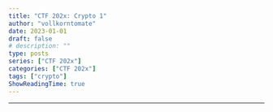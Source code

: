 ```yaml
---
title: "CTF 202x: Crypto 1"
author: "vollkorntomate"
date: 2023-01-01
draft: false
# description: ""
type: posts
series: ["CTF 202x"]
categories: ["CTF 202x"]
tags: ["crypto"]
ShowReadingTime: true
---
```

---

